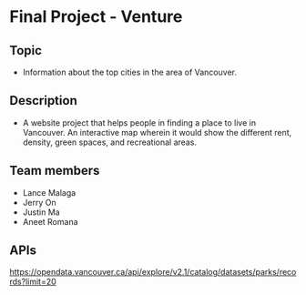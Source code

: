 # Final Project - Venture

## Topic
- Information about the top cities in the area of Vancouver.

## Description
- A website project that helps people in finding a place to live in Vancouver. An interactive map wherein it would show the different rent, density, green spaces, and recreational areas.

## Team members
+ Lance Malaga
+ Jerry On
+ Justin Ma
+ Aneet Romana

## APIs

https://opendata.vancouver.ca/api/explore/v2.1/catalog/datasets/parks/records?limit=20
